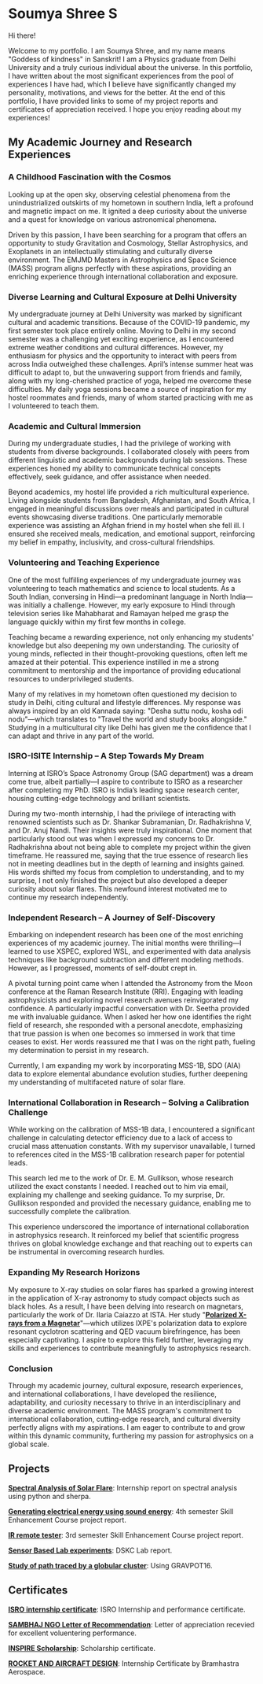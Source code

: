 # Soumya Shree S

Hi there!

Welcome to my portfolio. I am Soumya Shree, and my name means "Goddess of kindness" in Sanskrit! I am a Physics graduate from Delhi University and a truly curious individual about the universe. In this portfolio, I have written about the most significant experiences from the pool of experiences I have had, which I believe have significantly changed my personality, motivations, and views for the better. At the end of this portfolio, I have provided links to some of my project reports and certificates of appreciation received. I hope you enjoy reading about my experiences!

## My Academic Journey and Research Experiences
### A Childhood Fascination with the Cosmos
Looking up at the open sky, observing celestial phenomena from the unindustrialized outskirts of my hometown in southern India, left a profound and magnetic impact on me. It ignited a deep curiosity about the universe and a quest for knowledge on various astronomical phenomena.

Driven by this passion, I have been searching for a program that offers an opportunity to study Gravitation and Cosmology, Stellar Astrophysics, and Exoplanets in an intellectually stimulating and culturally diverse environment. The EMJMD Masters in Astrophysics and Space Science (MASS) program aligns perfectly with these aspirations, providing an enriching experience through international collaboration and exposure.

### Diverse Learning and Cultural Exposure at Delhi University
My undergraduate journey at Delhi University was marked by significant cultural and academic transitions. Because of the COVID-19 pandemic, my first semester took place entirely online. Moving to Delhi in my second semester was a challenging yet exciting experience, as I encountered extreme weather conditions and cultural differences. However, my enthusiasm for physics and the opportunity to interact with peers from across India outweighed these challenges.
April’s intense summer heat was difficult to adapt to, but the unwavering support from friends and family, along with my long-cherished practice of yoga, helped me overcome these difficulties. My daily yoga sessions became a source of inspiration for my hostel roommates and friends, many of whom started practicing with me as I volunteered to teach them.

### Academic and Cultural Immersion
During my undergraduate studies, I had the privilege of working with students from diverse backgrounds. I collaborated closely with peers from different linguistic and academic backgrounds during lab sessions. These experiences honed my ability to communicate technical concepts effectively, seek guidance, and offer assistance when needed.

Beyond academics, my hostel life provided a rich multicultural experience. Living alongside students from Bangladesh, Afghanistan, and South Africa, I engaged in meaningful discussions over meals and participated in cultural events showcasing diverse traditions. One particularly memorable experience was assisting an Afghan friend in my hostel when she fell ill. I ensured she received meals, medication, and emotional support, reinforcing my belief in empathy, inclusivity, and cross-cultural friendships.

### Volunteering and Teaching Experience
One of the most fulfilling experiences of my undergraduate journey was volunteering to teach mathematics and science to local students. As a South Indian, conversing in Hindi—a predominant language in North India—was initially a challenge. However, my early exposure to Hindi through television series like Mahabharat and Ramayan helped me grasp the language quickly within my first few months in college.

Teaching became a rewarding experience, not only enhancing my students' knowledge but also deepening my own understanding. The curiosity of young minds, reflected in their thought-provoking questions, often left me amazed at their potential. This experience instilled in me a strong commitment to mentorship and the importance of providing educational resources to underprivileged students.

Many of my relatives in my hometown often questioned my decision to study in Delhi, citing cultural and lifestyle differences. My response was always inspired by an old Kannada saying: "Desha suttu nodu, kosha odi nodu"—which translates to "Travel the world and study books alongside." Studying in a multicultural city like Delhi has given me the confidence that I can adapt and thrive in any part of the world.

### ISRO-ISITE Internship – A Step Towards My Dream
Interning at ISRO’s Space Astronomy Group (SAG department) was a dream come true, albeit partially—I aspire to contribute to ISRO as a researcher after completing my PhD. ISRO is India’s leading space research center, housing cutting-edge technology and brilliant scientists.

During my two-month internship, I had the privilege of interacting with renowned scientists such as Dr. Shankar Subramanian, Dr. Radhakrishna V, and Dr. Anuj Nandi. Their insights were truly inspirational. One moment that particularly stood out was when I expressed my concerns to Dr. Radhakrishna about not being able to complete my project within the given timeframe. He reassured me, saying that the true essence of research lies not in meeting deadlines but in the depth of learning and insights gained. His words shifted my focus from completion to understanding, and to my surprise, I not only finished the project but also developed a deeper curiosity about solar flares. This newfound interest motivated me to continue my research independently.

### Independent Research – A Journey of Self-Discovery
Embarking on independent research has been one of the most enriching experiences of my academic journey. The initial months were thrilling—I learned to use XSPEC, explored WSL, and experimented with data analysis techniques like background subtraction and different modeling methods. However, as I progressed, moments of self-doubt crept in.

A pivotal turning point came when I attended the Astronomy from the Moon conference at the Raman Research Institute (RRI). Engaging with leading astrophysicists and exploring novel research avenues reinvigorated my confidence. A particularly impactful conversation with Dr. Seetha provided me with invaluable guidance. When I asked her how one identifies the right field of research, she responded with a personal anecdote, emphasizing that true passion is when one becomes so immersed in work that time ceases to exist. Her words reassured me that I was on the right path, fueling my determination to persist in my research.

Currently, I am expanding my work by incorporating MSS-1B, SDO (AIA) data to explore elemental abundance evolution studies, further deepening my understanding of multifaceted nature of solar flare.

### International Collaboration in Research – Solving a Calibration Challenge
While working on the calibration of MSS-1B data, I encountered a significant challenge in calculating detector efficiency due to a lack of access to crucial mass attenuation constants. With my supervisor unavailable, I turned to references cited in the MSS-1B calibration research paper for potential leads.

This search led me to the work of Dr. E. M. Gullikson, whose research utilized the exact constants I needed. I reached out to him via email, explaining my challenge and seeking guidance. To my surprise, Dr. Gullikson responded and provided the necessary guidance, enabling me to successfully complete the calibration.

This experience underscored the importance of international collaboration in astrophysics research. It reinforced my belief that scientific progress thrives on global knowledge exchange and that reaching out to experts can be instrumental in overcoming research hurdles.

### Expanding My Research Horizons
My exposure to X-ray studies on solar flares has sparked a growing interest in the application of X-ray astronomy to study compact objects such as black holes. As a result, I have been delving into research on magnetars, particularly the work of Dr. Ilaria Caiazzo at ISTA. Her study "**[Polarized X-rays from a Magnetar](https://www.science.org/doi/10.1126/science.add0080)**"—which utilizes IXPE's polarization data to explore resonant cyclotron scattering and QED vacuum birefringence, has been especially captivating. I aspire to explore this field further, leveraging my skills and experiences to contribute meaningfully to astrophysics research.

### Conclusion
Through my academic journey, cultural exposure, research experiences, and international collaborations, I have developed the resilience, adaptability, and curiosity necessary to thrive in an interdisciplinary and diverse academic environment. The MASS program's commitment to international collaboration, cutting-edge research, and cultural diversity perfectly aligns with my aspirations. I am eager to contribute to and grow within this dynamic community, furthering my passion for astrophysics on a global scale.


## Projects
**[Spectral Analysis of Solar Flare](https://drive.google.com/file/d/1T5QV25g9h8U0aI8Qr6uuv7dQGdlAvBKn/view?usp=drive_link)**: Internship report on spectral analysis using python and sherpa.

**[Generating electrical energy using sound energy](https://drive.google.com/file/d/1j1e2K4QMSvXZY5qQQhH6TmV8yHmLM-cA/view?usp=sharing)**: 4th semester Skill Enhancement Course project report.

**[IR remote tester](https://drive.google.com/file/d/1X1w6Y0Y2DqaD-YXbL0AS0X2vb5PUhsVf/view?usp=sharing)**: 3rd semester Skill Enhancement Course project report.

**[Sensor Based Lab experiments](https://drive.google.com/file/d/1bfMZINsybWGS75P0YdwBcgHixQCpRioQ/view?usp=sharing)**: DSKC Lab report.

**[Study of path traced by a globular cluster](https://drive.google.com/file/d/13JtS5ZvuquFAbLPrFzs7dcUWa_z-DcLs/view?usp=sharing)**: Using GRAVPOT16.

## Certificates
**[ISRO internship certificate](https://drive.google.com/file/d/17nSFITZb3iEmEE3apLTnHoh0YJxMFnAV/view?usp=sharing)**: ISRO Internship and performance certificate.

**[SAMBHAJ NGO Letter of Recommendation](https://drive.google.com/file/d/15VtEiqTnJ1UpCquxpMmKP_Gct0ecc5-R/view?usp=sharing)**: Letter of appreciation recevied for excellent voluentering performance.

**[INSPIRE Scholarship](https://drive.google.com/file/d/1472WGTudTrJKaNNnKDcHhLbUPvylsfdy/view?usp=sharing)**: Scholarship certificate.

**[ROCKET AND AIRCRAFT DESIGN](https://drive.google.com/file/d/17F_n36x77WzXG4miw0l4Kkmej6Ldq-Bx/view?usp=sharing)**: Internship Certificate by Bramhastra Aerospace.

